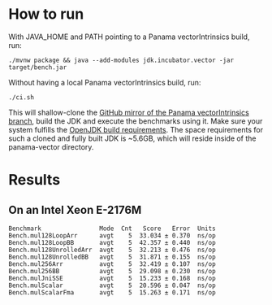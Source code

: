 # How to run

With JAVA_HOME and PATH pointing to a Panama vectorIntrinsics build, run:

```
./mvnw package && java --add-modules jdk.incubator.vector -jar target/bench.jar
```

Without having a local Panama vectorIntrinsics build, run:
```
./ci.sh
```
This will shallow-clone the [GitHub mirror of the Panama vectorIntrinsics branch](https://github.com/openjdk/panama-vector/tree/vectorIntrinsics), build the JDK and execute the benchmarks using it. Make sure your system fulfills the [OpenJDK build requirements](https://github.com/openjdk/panama-vector/blob/vectorIntrinsics/doc/building.md).
The space requirements for such a cloned and fully built JDK is ~5.6GB, which will reside inside of the panama-vector directory.

# Results

## On an Intel Xeon E-2176M

```
Benchmark                Mode  Cnt   Score   Error  Units
Bench.mul128LoopArr      avgt    5  33.034 ± 0.370  ns/op
Bench.mul128LoopBB       avgt    5  42.357 ± 0.440  ns/op
Bench.mul128UnrolledArr  avgt    5  32.213 ± 0.476  ns/op
Bench.mul128UnrolledBB   avgt    5  31.871 ± 0.155  ns/op
Bench.mul256Arr          avgt    5  32.419 ± 0.107  ns/op
Bench.mul256BB           avgt    5  29.098 ± 0.230  ns/op
Bench.mulJniSSE          avgt    5  15.233 ± 0.168  ns/op
Bench.mulScalar          avgt    5  20.596 ± 0.047  ns/op
Bench.mulScalarFma       avgt    5  15.263 ± 0.171  ns/op
```
